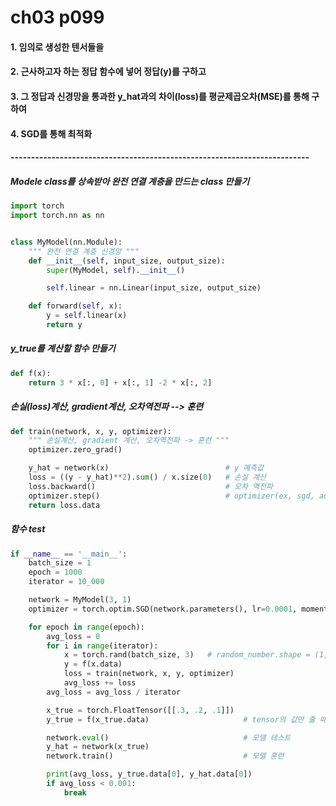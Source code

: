 # ch03 p099
#### 1. 임의로 생성한 텐서들을 
#### 2. 근사하고자 하는 정답 함수에 넣어 정답(y)를 구하고
#### 3. 그 정답과 신경망을 통과한 y_hat과의 차이(loss)를 평균제곱오차(MSE)를 통해 구하여
#### 4. SGD를 통해 최적화
#### -------------------------------------------------------------------------

##### Modele class를 상속받아 완전 연결 계층을 만드는 class 만들기
```python
import torch
import torch.nn as nn


class MyModel(nn.Module):
    """ 완전 연결 계층 신경망 """
    def __init__(self, input_size, output_size):
        super(MyModel, self).__init__()

        self.linear = nn.Linear(input_size, output_size)

    def forward(self, x):
        y = self.linear(x)
        return y
```

##### y_true를 계산할 함수 만들기
```python
def f(x):
    return 3 * x[:, 0] + x[:, 1] -2 * x[:, 2]
```

##### 손실(loss)계산, gradient계산, 오차역전파 --> 훈련
```python
def train(network, x, y, optimizer):
    """ 손실계산, gradient 계산, 오차역전파 -> 훈련 """
    optimizer.zero_grad()

    y_hat = network(x)                          # y 예측값
    loss = ((y - y_hat)**2).sum() / x.size(0)   # 손실 계산
    loss.backward()                             # 오차 역전파
    optimizer.step()                            # optimizer(ex, sgd, adam)를 통한 gradient 갱신
    return loss.data
```

##### 함수 test
```python
if __name__ == '__main__':
    batch_size = 1
    epoch = 1000
    iterator = 10_000

    network = MyModel(3, 1)
    optimizer = torch.optim.SGD(network.parameters(), lr=0.0001, momentum=0.1)

    for epoch in range(epoch):
        avg_loss = 0
        for i in range(iterator):
            x = torch.rand(batch_size, 3)   # random_number.shape = (1, 3)
            y = f(x.data)
            loss = train(network, x, y, optimizer)
            avg_loss += loss
        avg_loss = avg_loss / iterator

        x_true = torch.FloatTensor([[.3, .2, .1]])
        y_true = f(x_true.data)                     # tensor의 값만 줄 때 tensor.data

        network.eval()                              # 모델 테스트
        y_hat = network(x_true)
        network.train()                             # 모델 훈련

        print(avg_loss, y_true.data[0], y_hat.data[0])
        if avg_loss < 0.001:
            break
```
